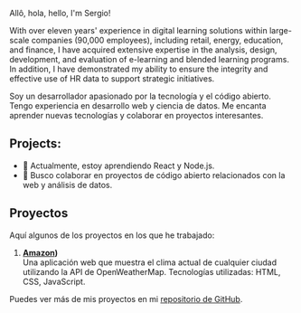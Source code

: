 Allô, hola, hello, I'm Sergio!

With over eleven years' experience in digital learning solutions within large-scale companies (90,000 employees), including retail, energy, education, and finance, I have acquired extensive expertise in the analysis, design, development, and evaluation of e-learning and blended learning programs. In addition, I have demonstrated my ability to ensure the integrity and effective use of HR data to support strategic initiatives.

Soy un desarrollador apasionado por la tecnología y el código abierto. Tengo experiencia en desarrollo web y ciencia de datos. Me encanta aprender nuevas tecnologías y colaborar en proyectos interesantes.

## Projects:

- 🌱 Actualmente, estoy aprendiendo React y Node.js.
- 👯 Busco colaborar en proyectos de código abierto relacionados con la web y análisis de datos.

## Proyectos

Aquí algunos de los proyectos en los que he trabajado:

1. **[Amazon](https://github.com/sdforero/YouTube/tree/main))**  
   Una aplicación web que muestra el clima actual de cualquier ciudad utilizando la API de OpenWeatherMap. Tecnologías utilizadas: HTML, CSS, JavaScript.

Puedes ver más de mis proyectos en mi [repositorio de GitHub](https://github.com/juanperez).
